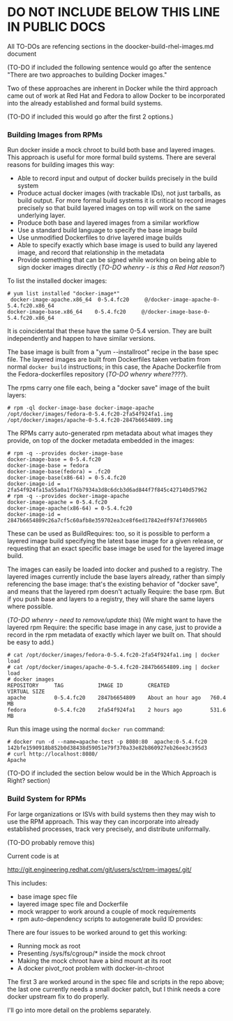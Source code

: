 DO NOT INCLUDE BELOW THIS LINE IN PUBLIC DOCS
=============================================

All TO-DOs are refencing sections in the doocker-build-rhel-images.md document

(TO-DO if included the following sentence would go after the sentence "There are two approaches to building Docker images."   
 
Two of these approaches are inherent in Docker while the third approach came out of work at Red Hat and Fedora to allow Docker to be incorporated into the already established and formal build systems.


(TO-DO if included this would go after the first 2 options.)

### Building Images from RPMs

Run docker inside a mock chroot to build both base and layered images. This approach is useful for more formal build systems.  There are several reasons for building images this way:

* Able to record input and output of docker builds precisely in the build
  system
* Produce actual docker images (with trackable IDs), not just tarballs, as build output.  For more formal build systems it is critical to record images precisely so that build layered images on top will work on the same underlying layer.
* Produce both base and layered images from a similar workflow
* Use a standard build language to specify the base image build
* Use unmodified Dockerfiles to drive layered image builds
* Able to specify exactly which base image is used to build any layered image, and record that relationship in the metadata
* Provide something that can be signed while working on being able to sign docker images directly (*TO-DO whenry - is this a Red Hat reason?*)

To list the installed docker images: 

    # yum list installed "docker-image*"
     docker-image-apache.x86_64  0-5.4.fc20     @/docker-image-apache-0-5.4.fc20.x86_64
    docker-image-base.x86_64    0-5.4.fc20     @/docker-image-base-0-5.4.fc20.x86_64

It is coincidental that these have the same 0-5.4 version. They are built independently and happen to have similar versions.

The base image is built from a "yum --installroot" recipe in the base spec file.  The layered images are built from Dockerfiles taken verbatim from normal `docker build` instructions; in this case, the Apache Dockerfile from the Fedora-dockerfiles repository (*TO-DO whenry where????*).

The rpms carry one file each, being a "docker save" image of the built layers:

    # rpm -ql docker-image-base docker-image-apache
    /opt/docker/images/fedora-0-5.4.fc20-2fa54f924fa1.img
    /opt/docker/images/apache-0-5.4.fc20-2847b6654809.img

The RPMs carry auto-generated rpm metadata about what images they provide, on top of the docker metadata embedded in the images:

    # rpm -q --provides docker-image-base
    docker-image-base = 0-5.4.fc20
    docker-image-base = fedora
    docker-image-base(fedora) = .fc20
    docker-image-base(x86-64) = 0-5.4.fc20
    docker-image-id = 2fa54f924fa15a55a0a1f76b7934a3d8c6dcb3d6ad844f7f845c427140d57962
    # rpm -q --provides docker-image-apache
    docker-image-apache = 0-5.4.fc20
    docker-image-apache(x86-64) = 0-5.4.fc20
    docker-image-id = 2847b6654809c26a7cf5c60afb8e359702ea3ce8f6ed17842edf974f376690b5

These can be used as BuildRequires: too, so it is possible to perform a layered
image build specifying the latest base image for a given release, or requesting
that an exact specific base image be used for the layered image build.

The images can easily be loaded into docker and pushed to a registry.  The
layered images currently include the base layers already, rather than simply
referencing the base image: that's the existing behavior of "docker save", and
means that the layered rpm doesn't actually Require: the base rpm.  But if you
push base and layers to a registry, they will share the same layers where
possible.

(*TO-DO whenry - need to remove/update this*) (We might want to have the layered rpm Require: the specific base image in any
case, just to provide a record in the rpm metadata of exactly which layer we
built on.  That should be easy to add.)

    # cat /opt/docker/images/fedora-0-5.4.fc20-2fa54f924fa1.img | docker load
    # cat /opt/docker/images/apache-0-5.4.fc20-2847b6654809.img | docker load
    # docker images
    REPOSITORY     TAG           IMAGE ID        CREATED             VIRTUAL SIZE
    apache         0-5.4.fc20    2847b6654809    About an hour ago   760.4 MB
    fedora         0-5.4.fc20    2fa54f924fa1    2 hours ago         531.6 MB

Run this image using the normal `docker run` command:

    # docker run -d --name=apache-test -p 8080:80  apache:0-5.4.fc20
    142bfe1590918b852b0d38438d59051e79f370a33e82b860927eb26ee3c395d3
    # curl http://localhost:8080/
    Apache



(TO-DO if included the section below would be in the Which Approach is Right? section)
### Build System for RPMs

For large organizations or ISVs with build systems then they may wish to use the RPM approach. This way they can incorporate into already established processes, track very precisely, and distribute uniformally. 


(TO-DO probably remove this)

Current code is at 

http://git.engineering.redhat.com/git/users/sct/rpm-images/.git/

This includes:
* base image spec file
* layered image spec file and Dockerfile
* mock wrapper to work around a couple of mock requirements
* rpm auto-dependency scripts to autogenerate build ID provides:

There are four issues to be worked around to get this working:
* Running mock as root
* Presenting /sys/fs/cgroup/* inside the mock chroot
* Making the mock chroot have a bind mount at its root
* A docker pivot_root problem with docker-in-chroot

The first 3 are worked around in the spec file and scripts in the repo above;
the last one currently needs a small docker patch, but I think needs a core
docker upstream fix to do properly.

I'll go into more detail on the problems separately.
